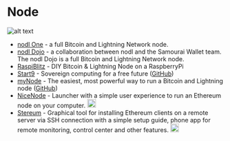 # Node

![alt text](https://github.com/Msiusko/web3privacy/blob/main/static-assets/NODE.png?raw=true)

- [nodl One](https://www.nodl.eu/products/nodl-one/) - a full Bitcoin and Lightning Network node.
- [nodl Dojo](https://www.nodl.eu/products/nodl-dojo/) - a collaboration between nodl and the Samourai Wallet team. The
  nodl Dojo is a full Bitcoin and Lightning Network node.
- [RaspiBlitz](https://raspiblitz.org) - DIY Bitcoin & Lightning Node on a RaspberryPi
- [Start9](https://start9.com) - Sovereign computing for a free future ([GitHub](https://github.com/Start9Labs))
- [myNode](https://mynodebtc.com) - The easiest, most powerful way to run a Bitcoin and Lightning
  node ([GitHub](https://github.com/mynodebtc/mynode))
- [NiceNode](https://nicenode.xyz) - Launcher with a simple user experience to run an Ethereum node on your
  computer. <img src="https://s2.coinmarketcap.com/static/img/coins/64x64/1027.png" width="20" />
- [Stereum](https://stereum.net/ethereum-node-setup/) - Graphical tool for installing Ethereum clients on a remote
  server via SSH connection with a simple setup guide, phone app for remote monitoring, control center and other
  features. <img src="https://s2.coinmarketcap.com/static/img/coins/64x64/1027.png" width="20" />